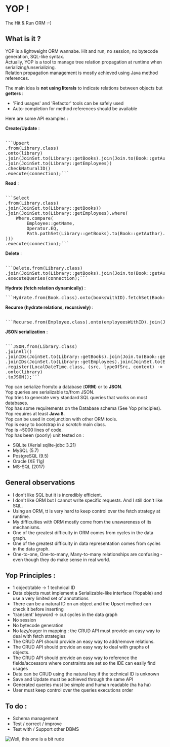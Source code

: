 # YOP !
The Hit & Run ORM :-)

  
  
## What is it ?
YOP is a lightweight ORM wannabe. Hit and run, no session, no bytecode generation, SQL-like syntax.  
Actually, YOP is a tool to manage tree relation propagation at runtime when serializing/unserializing.  
Relation propagation management is mostly achieved using Java method references.  

The main idea is **not using literals** to indicate relations between objects but **getters** : 
- 'Find usages' and 'Refactor' tools can be safely used  
- Auto-completion for method references should be available  

Here are some API examples :

**Create/Update** :
<pre>  
```Upsert   
.from(Library.class)  
.onto(library)  
.join(JoinSet.to(Library::getBooks).join(Join.to(Book::getAuthor)))    
.join(JoinSet.to(Library::getEmployees))  
.checkNaturalID()  
.execute(connection);```
</pre>

**Read** :
<pre>  
```Select
.from(Library.class)
.join(JoinSet.to(Library::getBooks))
.join(JoinSet.to(Library::getEmployees).where(
    Where.compare(
        Employee::getName, 
        Operator.EQ, 
        Path.pathSet(Library::getBooks).to(Book::getAuthor).to(Author::getName)
)))
.execute(connection);```
</pre>


**Delete** :   
<pre>  
```Delete.from(Library.class)
.join(JoinSet.to(Library::getBooks).join(Join.to(Book::getAuthor)))
.executeQueries(connection);```
</pre>

**Hydrate (fetch relation dynamically)** :  
<pre>
```Hydrate.from(Book.class).onto(booksWithID).fetchSet(Book::getChapters).execute(connection);```
</pre>

**Recurse (hydrate relations, recursively)** :   
<pre>  
```Recurse.from(Employee.class).onto(employeesWithID).join(Join.to(Employee::getManager)).execute(connection);```
</pre>

**JSON serialization** :  
<pre>  
```JSON.from(Library.class)
.joinAll()
.joinIDs(JoinSet.to(Library::getBooks).join(Join.to(Book::getAuthor)))
.joinIDs(JoinSet.to(Library::getEmployees).join(JoinSet.to(Employee::getProfiles)))
.register(LocalDateTime.class, (src, typeOfSrc, context) -> new JsonPrimitive("2000-01-01T00:00:00.000"))
.onto(library)
.toJSON();```
</pre>

Yop can serialize from/to a database (**ORM**) or to **JSON**.  
Yop queries are serializable to/from JSON.  
Yop tries to generate very standard SQL queries that works on most databases.  
Yop has some requirements on the Database schema (See Yop principles).  
Yop requires at least **Java 8**.  
Yop can be used in conjunction with other ORM tools.  
Yop is easy to bootstrap in a *scratch* main class.  
Yop is ~5000 lines of code.  
Yop has been (poorly) unit tested on :  
- SQLite (Xerial sqlite-jdbc 3.21)  
- MySQL (5.7)  
- PostgreSQL (9.5)   
- Oracle (XE 11g)  
- MS-SQL (2017)  
  
  
  
## General observations
- I don't like SQL but it is incredibly efficient.
- I don't like ORM but I cannot write specific requests. And I still don't like SQL.
- Using an ORM, tt is very hard to keep control over the fetch strategy at runtime.
- My difficulties with ORM mostly come from the unawareness of its mechanisms.
- One of the greatest difficulty in ORM comes from cycles in the data graph.
- One of the greatest difficulty in data representation comes from cycles in the data graph.
- One-to-one, One-to-many, Many-to-many relationships are confusing - even though they do make sense in real world.
  
  
  
## Yop Principles : 
- 1 object/table → 1 technical ID
- Data objects must implement a Serializable-like interface (Yopable) and use a very limited set of annotations
- There can be a natural ID on an object and the Upsert method can check it before inserting
- 'transient' keyword → cut cycles in the data graph
- No session
- No bytecode generation
- No lazy/eager in mapping : the CRUD API must provide an easy way to deal with fetch strategies
- The CRUD API should provide an easy way to add/remove relations.
- The CRUD API should provide an easy way to deal with graphs of objects.
- The CRUD API should provide an easy way to reference the fields/accessors where constraints are set so the IDE can easily find usages
- Data can be CRUD using the natural key if the technical ID is unknown
- Save and Update must be achieved through the same API
- Generated queries must be simple and human readable (ha ha ha)
- User must keep control over the queries executions order
  
  
  
## To do :
- Schema management
- Test / correct / improve
- Test with / Support other DBMS
  
  
  
![Well, this one is a bit rude](images/orm_snowman.jpg)
